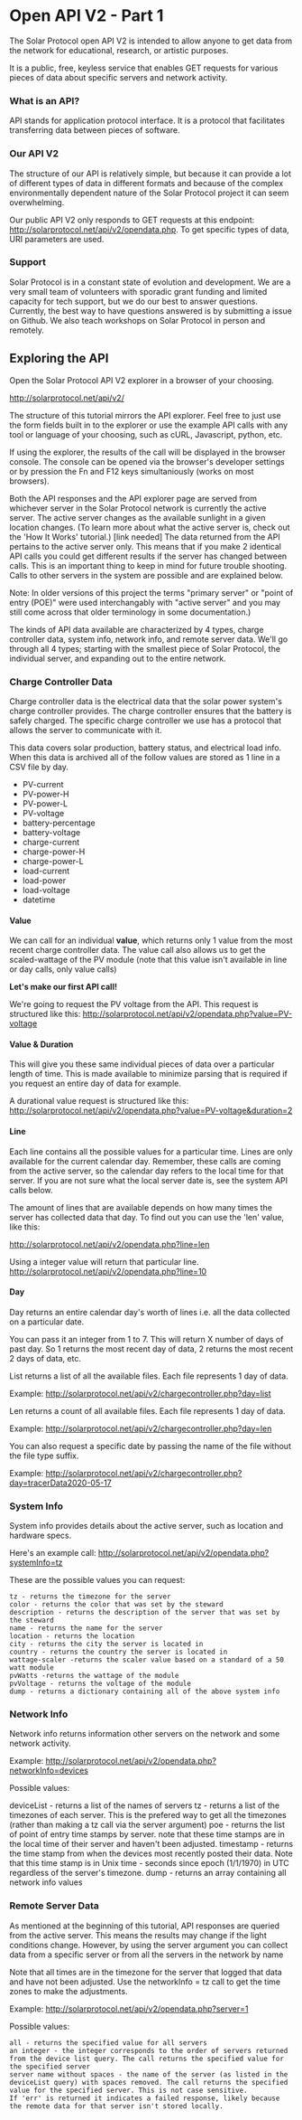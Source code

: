 # Open API V2 - Part 1

The Solar Protocol open API V2 is intended to allow anyone to get data from the network for educational, research, or artistic purposes.

It is a public, free, keyless service that enables GET requests for various pieces of data about specific servers and network activity.

### What is an API?

API stands for application protocol interface. It is a protocol that facilitates transferring data between pieces of software.

### Our API V2

The structure of our API is relatively simple, but because it can provide a lot of different types of data in different formats and because of the complex environmentally dependent nature of the Solar Protocol project it can seem overwhelming.

Our public API V2 only responds to GET requests at this endpoint: http://solarprotocol.net/api/v2/opendata.php. To get specific types of data, URI parameters are used.

### Support

Solar Protocol is in a constant state of evolution and development. We are a very small team of volunteers with sporadic grant funding and limited capacity for tech support, but we do our best to answer questions. Currently, the best way to have questions answered is by submitting a issue on Github. We also teach workshops on Solar Protocol in person and remotely.

## Exploring the API

Open the Solar Protocol API V2 explorer in a browser of your choosing.

http://solarprotocol.net/api/v2/

The structure of this tutorial mirrors the API explorer. Feel free to just use the form fields built in to the explorer or use the example API calls with any tool or language of your choosing, such as cURL, Javascript, python, etc.

If using the explorer, the results of the call will be displayed in the browser console. The console can be opened via the browser's developer settings or by pression the Fn and F12 keys simultaniously (works on most browsers).

Both the API responses and the API explorer page are served from whichever server in the Solar Protocol network is currently the active server. The active server changes as the available sunlight in a given location changes. (To learn more about what the active server is, check out the 'How It Works' tutorial.) [link needed] The data returned from the API pertains to the active server only. This means that if you make 2 identical API calls you could get different results if the server has changed between calls. This is an important thing to keep in mind for future trouble shooting. Calls to other servers in the system are possible and are explained below.

Note: In older versions of this project the terms "primary server" or "point of entry (POE)" were used interchangably with "active server" and you may still come across that older terminology in some documentation.)

The kinds of API data available are characterized by 4 types, charge controller data, system info, network info, and remote server data. We'll go through all 4 types; starting with the smallest piece of Solar Protocol, the individual server, and expanding out to the entire network.

### Charge Controller Data

Charge controller data is the electrical data that the solar power system's charge controller provides. The charge controller ensures that the battery is safely charged. The specific charge controller we use has a protocol that allows the server to communicate with it.

This data covers solar production, battery status, and electrical load info. When this data is archived all of the follow values are stored as 1 line in a CSV file by day.

* PV-current
* PV-power-H
* PV-power-L
* PV-voltage
* battery-percentage
* battery-voltage
* charge-current
* charge-power-H
* charge-power-L
* load-current
* load-power
* load-voltage
* datetime

#### Value

We can call for an individual <strong>value</strong>, which returns only 1 value from the most recent charge controller data. The value call also allows us to get the scaled-wattage of the PV module (note that this value isn't available in line or day calls, only value calls)

<strong>Let's make our first API call!</strong>

We're going to request the PV voltage from the API. This request is structured like this: http://solarprotocol.net/api/v2/opendata.php?value=PV-voltage

#### Value & Duration

This will give you these same individual pieces of data over a particular length of time. This is made available to minimize parsing that is required if you request an entire day of data for example.

A durational value request is structured like this: http://solarprotocol.net/api/v2/opendata.php?value=PV-voltage&duration=2

#### Line

Each line contains all the possible values for a particular time. Lines are only available for the current calendar day. Remember, these calls are coming from the active server, so the calendar day refers to the local time for that server. If you are not sure what the local server date is, see the system API calls below.

The amount of lines that are available depends on how many times the server has collected data that day. To find out you can use the 'len' value, like this:

http://solarprotocol.net/api/v2/opendata.php?line=len

Using a integer value will return that particular line.
http://solarprotocol.net/api/v2/opendata.php?line=10

#### Day

Day returns an entire calendar day's worth of lines i.e. all the data collected on a particular date.

You can pass it an integer from 1 to 7. This will return X number of days of past day. So 1 returns the most recent day of data, 2 returns the most recent 2 days of data, etc.

List returns a list of all the available files. Each file represents 1 day of data.

Example: http://solarprotocol.net/api/v2/chargecontroller.php?day=list

Len returns a count of all available files. Each file represents 1 day of data.

Example: http://solarprotocol.net/api/v2/chargecontroller.php?day=len

You can also request a specific date by passing the name of the file without the file type suffix. 

Example: http://solarprotocol.net/api/v2/chargecontroller.php?day=tracerData2020-05-17


### System Info

System info provides details about the active server, such as location and hardware specs.

Here's an example call: http://solarprotocol.net/api/v2/opendata.php?systemInfo=tz

These are the possible values you can request:

    tz - returns the timezone for the server
    color - returns the color that was set by the steward
    description - returns the description of the server that was set by the steward
    name - returns the name for the server
    location - returns the location
    city - returns the city the server is located in
    country - returns the country the server is located in
    wattage-scaler -returns the scaler value based on a standard of a 50 watt module
    pvWatts -returns the wattage of the module
    pvVoltage - returns the voltage of the module
    dump - returns a dictionary containing all of the above system info


### Network Info

Network info returns information other servers on the network and some network activity.

Example: http://solarprotocol.net/api/v2/opendata.php?networkInfo=devices

Possible values:

deviceList - returns a list of the names of servers
tz - returns a list of the timezones of each server. This is the prefered way to get all the timezones (rather than making a tz call via the server argument)
poe - returns the list of point of entry time stamps by server. note that these time stamps are in the local time of their server and haven't been adjusted.
timestamp - returns the time stamp from when the devices most recently posted their data. Note that this time stamp is in Unix time - seconds since epoch (1/1/1970) in UTC regardless of the server's timezone.
dump - returns an array containing all network info values

### Remote Server Data

As mentioned at the beginning of this tutorial, API responses are queried from the active server. This means the results may change if the light conditions change. However, by using the server argument you can collect data from a specific server or from all the servers in the network by name

Note that all times are in the timezone for the server that logged that data and have not been adjusted. Use the networkInfo = tz call to get the time zones to make the adjustments.

Example: http://solarprotocol.net/api/v2/opendata.php?server=1

Possible values:

    all - returns the specified value for all servers
    an integer - the integer corresponds to the order of servers returned from the device list query. The call returns the specified value for the specified server
    server name without spaces - the name of the server (as listed in the deviceList query) with spaces removed. The call returns the specified value for the specified server. This is not case sensitive.
    If 'err' is returned it indicates a failed response, likely because the remote data for that server isn't stored locally. 

<!-- # V3

/api/docs -->